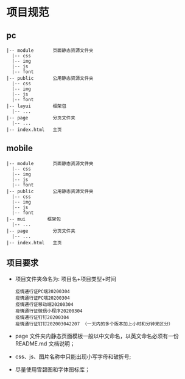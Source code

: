 # 项目规范

## pc

    |-- module       页面静态资源文件夹
      |-- css
      |-- img
      |-- js
      |-- font
    |-- public       公用静态资源文件夹
      |-- css
      |-- img
      |-- js
      |-- font
    |-- layui        框架包
      |-- ...
    |-- page         分页文件夹
      |-- ...
    |-- index.html   主页

## mobile

    |-- module       页面静态资源文件夹
      |-- css
      |-- img
      |-- js
      |-- font
    |-- public       公用静态资源文件夹
      |-- css
      |-- img
      |-- js
      |-- font
    |-- mui        框架包
      |-- ...
    |-- page         分页文件夹
      |-- ...
    |-- index.html   主页

## 项目要求

- 项目文件夹命名为: 项目名+项目类型+时间

  ```
  疫情通行证PC端20200304
  疫情通行证PC端20200304
  疫情通行证移动端20200304
  疫情通行证微信小程序20200304
  疫情通行证钉钉20200304
  疫情通行证钉钉202003042207 （一天内的多个版本加上小时和分钟来区分）
  ```

- page 文件夹内静态页面模板一般以中文命名，以英文命名必须有一份 README.md 文档说明；

- css、js、图片名称中只能出现小写字母和破折号;

- 尽量使用雪碧图和字体图标库；
